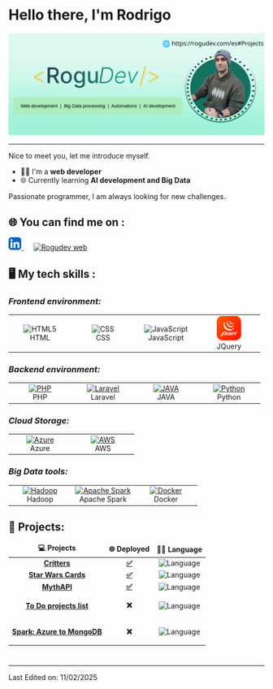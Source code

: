 # Hello there, I'm Rodrigo

<img src="https://github.com/Rogudev/Rogudev/blob/main/banner.svg"/>

<hr>

Nice to meet you, let me introduce myself.
  <ul>
    <li>👨‍💻 I'm a <b>web developer</b></li>
    <li>🌐 Currently learning <b>AI development and Big Data</b></li>
  </ul>
Passionate programmer, I am always looking for new challenges.
</p>

## 🌐 You can find me on :
<p align="start">
  <a href="https://www.linkedin.com/in/rogudev/" target="_blank">
    <img alt="Rogudev LinkedIn profile" src="https://github.com/tandpfun/skill-icons/blob/main/icons/LinkedIn.svg" width="5%">
  </a>
  &nbsp;&nbsp;&nbsp;&nbsp; 
  <a href="https://rogudev.com/en" target="_blank">
    <img alt="Rogudev web" src="https://github.com/tandpfun/skill-icons/blob/main/icons/Htmx-Dark.svg" width="5%">
  </a>
</p>


## 🖥️ My tech skills :

<p align="right">
  <h3><i>Frontend environment:</i></h3>
  <table>
  <tr border: none;>
    <td align="center" width="110">
      <img src="https://raw.githubusercontent.com/marwin1991/profile-technology-icons/refs/heads/main/icons/html.png" width="48" height="48" alt="HTML5" />
      <br>HTML
    </td>	  
    <td align="center" width="110">
      <img src="https://raw.githubusercontent.com/marwin1991/profile-technology-icons/refs/heads/main/icons/css.png" width="48" height="48" alt="CSS" />
      <br>CSS
    </td>
    <td align="center" width="110">
      <img src="https://raw.githubusercontent.com/marwin1991/profile-technology-icons/refs/heads/main/icons/javascript.png" width="48" height="48" alt="JavaScript" />
      <br>JavaScript
    </td>
    <td align="center" width="110">
      <img src="https://github.com/tandpfun/skill-icons/blob/main/icons/JQuery.svg" width="48" height="48" alt="JQuery" />
      <br>JQuery
    </td>
  </tr>
</table>
<p>
  <h3><i>Backend environment:</i></h3>
  <table>
  <tr border: none;>
   <td align="center" width="110">
      <a href="#%EF%B8%8F-my-tech-stacks-">
        <img src="https://raw.githubusercontent.com/marwin1991/profile-technology-icons/refs/heads/main/icons/php.png" width="48" height="48" alt="PHP" />
      </a>
      <br>PHP
    </td>
    <td align="center" width="110">
      <a href="#%EF%B8%8F-my-tech-stacks-">
        <img src="https://raw.githubusercontent.com/marwin1991/profile-technology-icons/refs/heads/main/icons/laravel.png" width="48" height="48" alt="Laravel" />
      </a>
      <br>Laravel
    </td>
    <td align="center" width="110">
      <a href="#%EF%B8%8F-my-tech-stacks-">
        <img src="https://raw.githubusercontent.com/marwin1991/profile-technology-icons/refs/heads/main/icons/java.png" width="48" height="48" alt="JAVA" />
      </a>
      <br>JAVA
    </td>
    <td align="center" width="110">
      <a href="#%EF%B8%8F-my-tech-stacks-">
        <img src="https://raw.githubusercontent.com/marwin1991/profile-technology-icons/refs/heads/main/icons/python.png" width="48" height="48" alt="Python" />
      </a>
      <br>Python
    </td>
  </tr>
</table>
</p>
<p>
  <h3><i>Cloud Storage:</i></h3>
  <table>
  <tr border: none;>
    <td align="center" width="110">
      <a href="#%EF%B8%8F-my-tech-stacks-">
        <img src="https://raw.githubusercontent.com/marwin1991/profile-technology-icons/refs/heads/main/icons/microsoft_azure.png" width="48" height="48" alt="Azure" />
      </a>
      <br>Azure
    </td>	  
    <td align="center" width="110">
      <a href="#%EF%B8%8F-my-tech-stacks-">
        <img src="https://raw.githubusercontent.com/marwin1991/profile-technology-icons/refs/heads/main/icons/aws.png" width="48" height="48" alt="AWS" />
      </a>
      <br>AWS
    </td>
  </tr>
</table>
</p>
<p>
  <h3><i>Big Data tools:</i></h3>
  <table>
  <tr border: none;>
    <td align="center" width="110">
      <a href="#%EF%B8%8F-my-tech-stacks-">
        <img src="https://raw.githubusercontent.com/marwin1991/profile-technology-icons/refs/heads/main/icons/hadoop.png" width="48" height="48" alt="Hadoop" />
      </a>
      <br>Hadoop
    </td>	  
    <td align="center" width="110">
      <a href="#%EF%B8%8F-my-tech-stacks-">
        <img src="https://raw.githubusercontent.com/marwin1991/profile-technology-icons/refs/heads/main/icons/apache_spark.png" width="48" height="48" alt="Apache Spark" />
      </a>
      <br>Apache Spark
    </td>
    <td align="center" width="110">
      <a href="#%EF%B8%8F-my-tech-stacks-">
        <img src="https://raw.githubusercontent.com/marwin1991/profile-technology-icons/refs/heads/main/icons/docker.png" width="48" height="48" alt="Docker" />
      </a>
      <br>Docker
    </td>
  </tr>
</table>
</p>

## 🚧 Projects:

  <table>
    <thead align="center">
      <tr border: none;>
        <td><b>💻 Projects</b></td>
        <td><b>🌐 Deployed</b></td>
        <td><b>👨‍💻 Language</b></td>
      </tr>
    </thead>
    <tbody>
  <tr align="center">
    <td>
      <a href="https://github.com/Rogudev/critters" target="_blank"><b>Critters</b></a>
    </td>
    <td>
      <a href="https://critters.rogudev.com/" target="_blank"><b>✅</b></a>
    </td>
    <td><img alt="Language" src="https://skillicons.dev/icons?i=html,css,bootstrap,jquery" /></td>
  </tr>
  <tr align="center">
    <td>
      <a href="https://github.com/Rogudev/Star-Wars-Cards" target="_blank"><b>Star Wars Cards</b></a>
    </td>
    <td>
      <a href="https://rogudev.github.io/Star-Wars-Cards/" target="_blank"><b>✅</b></a>
    </td>
    <td><img alt="Language" src="https://skillicons.dev/icons?i=html,css,bootstrap,jquery,laravel" /></td>
  </tr>
  <tr align="center">
    <td>
      <a href="https://github.com/Rogudev/MythAPI-API" target="_blank"><b>MythAPI</b></a>
    </td>
    <td>
      <a href="https://rogudev.github.io/MythAPI-web/" target="_blank"><b>✅</b></a>
    </td>
    <td><img alt="Language" src="https://skillicons.dev/icons?i=html,css,bootstrap,nodejs" /></td>
  </tr>
  <tr align="center">
    <td>
      <a href="https://github.com/Rogudev/ToDo-list---Tkinter" target="_blank"><b>To Do projects list</b></a>
    </td>
    <td>
      <p><b>❌</b></p>
    </td>
    <td><img alt="Language" src="https://skillicons.dev/icons?i=python" /></td>
  </tr>
  <tr align="center">
    <td>
      <a href="https://github.com/Rogudev/azure-to-mongodb-spark" target="_blank"><b>Spark: Azure to MongoDB</b></a>
    </td>
    <td>
      <p><b>❌</b></p>
    </td>
    <td><img alt="Language" src="https://skillicons.dev/icons?i=python,azure,mongo" /></td>
  </tr>
 </tbody>
</table>



#


------

Last Edited on: 11/02/2025
